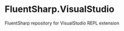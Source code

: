 FluentSharp.VisualStudio
========================

FluentSharp repository for VisualStudio REPL extension
